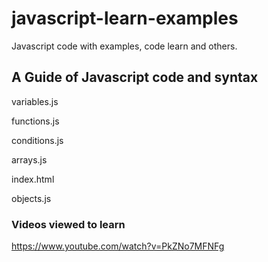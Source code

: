 # javascript-learn-examples
Javascript code with examples, code learn and others.


## A Guide of Javascript code and syntax 
variables.js

functions.js

conditions.js

arrays.js

index.html

objects.js

### Videos viewed to learn
https://www.youtube.com/watch?v=PkZNo7MFNFg 
